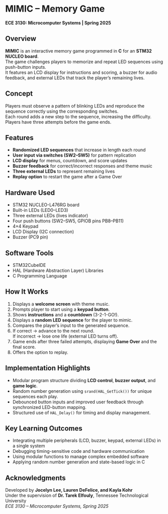 # MIMIC – Memory Game  
**ECE 3130: Microcomputer Systems | Spring 2025**

## Overview
**MIMIC** is an interactive memory game programmed in **C** for an **STM32 NUCLEO board**.  
The game challenges players to memorize and repeat LED sequences using push-button inputs.  
It features an LCD display for instructions and scoring, a buzzer for audio feedback, and external LEDs that track the player’s remaining lives.  

## Concept
Players must observe a pattern of blinking LEDs and reproduce the sequence correctly using the corresponding switches.  
Each round adds a new step to the sequence, increasing the difficulty. Players have three attempts before the game ends.  

## Features
- **Randomized LED sequences** that increase in length each round  
- **User input via switches (SW2–SW5)** for pattern replication  
- **LCD display** for menus, countdown, and score updates  
- **Buzzer feedback** for correct/incorrect responses and theme music  
- **Three external LEDs** to represent remaining lives  
- **Replay option** to restart the game after a Game Over  

## Hardware Used
- STM32 NUCLEO-L476RG board  
- Built-in LEDs (LED0–LED3)  
- Three external LEDs (lives indicator)  
- Four push buttons (SW2–SW5, GPIOB pins PB8–PB11)  
- 4×4 Keypad  
- LCD Display (I2C connection)  
- Buzzer (PC9 pin)

## Software Tools
- STM32CubeIDE  
- HAL (Hardware Abstraction Layer) Libraries  
- C Programming Language  

## How It Works
1. Displays a **welcome screen** with theme music.  
2. Prompts player to start using a **keypad button**.  
3. Shows **instructions** and a **countdown** (3-2-1-GO!).  
4. Displays a **random LED sequence** for the player to mimic.  
5. Compares the player’s input to the generated sequence.  
6. If correct → advance to the next round.  
   If incorrect → lose one life (external LED turns off).  
7. Game ends after three failed attempts, displaying **Game Over** and the final score.  
8. Offers the option to replay.  

## Implementation Highlights
- Modular program structure dividing **LCD control**, **buzzer output**, and **game logic**.  
- Random number generation using `srand(HAL_GetTick())` for unique sequences each play.  
- Debounced button inputs and improved user feedback through synchronized LED-button mapping.  
- Structured use of `HAL_Delay()` for timing and display management.  

## Key Learning Outcomes
- Integrating multiple peripherals (LCD, buzzer, keypad, external LEDs) in a single system  
- Debugging timing-sensitive code and hardware communication  
- Using modular functions to manage complex embedded software  
- Applying random number generation and state-based logic in C  

## Acknowledgments
Developed by **Jocelyn Lee, Lauren DeFelice, and Kayla Kohr**  
Under the supervision of **Dr. Tarek  Elfouly**, Tennessee Technological University  
*ECE 3130 – Microcomputer Systems, Spring 2025*

